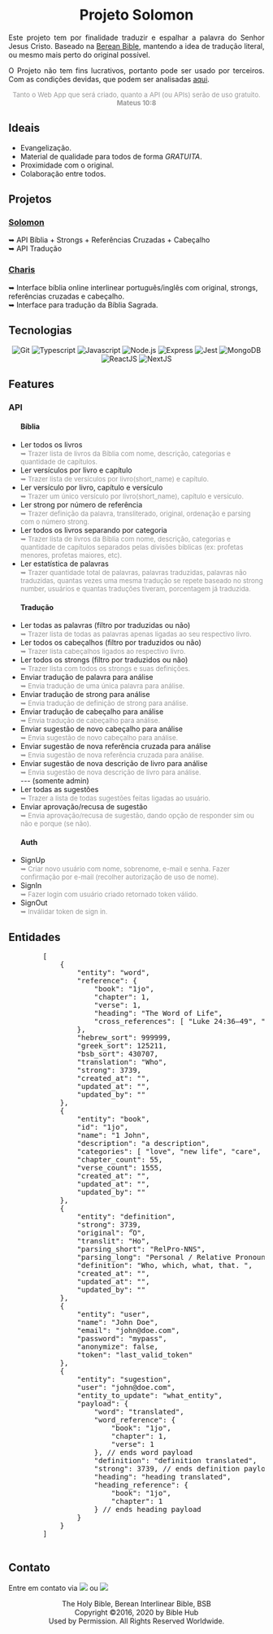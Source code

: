 <div align="center">
  <h1 align="center">Projeto Solomon</h1>
  <p align="justify">Este projeto tem por finalidade traduzir e espalhar a palavra do Senhor Jesus Cristo. Baseado na <a href="https://bereanbibles.com/about-berean-study-bible/">Berean Bible</a>, mantendo a idea de tradução literal, ou mesmo mais perto do original possível.</p>
  <p align="justify">O Projeto não tem fins lucrativos, portanto pode ser usado por terceiros. Com as condições devidas, que podem ser analisadas <a href="https://github.com/gabeleonn/solomon/blob/main/LICENSE">aqui</a>.</p>
  <font align="center" size="2" color="#999">Tanto o Web App que será criado, quanto a API (ou APIs) serão de uso gratuito. <b>Mateus 10:8</b></font>
</div>

<div>
     <h2>Ideais</h2>
    <ul>
        <li>Evangelização.</li>
        <li>Material de qualidade para todos de forma <i>GRATUITA</i>.</li>
        <li>Proximidade com o original.</li>
        <li>Colaboração entre todos.</li>
    </ul>
</div>

<div>
     <h2>Projetos</h2>
    <h3><a href="https://github.com/gabeleonn/solomon">Solomon</a></h3>
    ➥ API Bíblia + Strongs + Referências Cruzadas + Cabeçalho<br/>
    ➥ API Tradução
    <h3><a href="https://github.com/gabeleonn/charis">Charis</a></h3>
    ➥ Interface bíblia online interlinear português/inglês com original, strongs, referências cruzadas e cabeçalho.<br/>
    ➥ Interface para tradução da Bíblia Sagrada.
</div>

<div>
    <h2>Tecnologias</h2>
    <div align="center">
        <img src="https://img.shields.io/badge/Git-F05032?style=for-the-badge&logo=git&logoColor=white" alt="Git" />
        <img src="https://img.shields.io/badge/TypeScript-007ACC?style=for-the-badge&logo=typescript&logoColor=white" alt="Typescript" />
        <img src="https://img.shields.io/badge/JavaScript-323330?style=for-the-badge&logo=javascript&logoColor=F7DF1E" alt="Javascript" />
        <img src="https://img.shields.io/badge/Node.js-43853D?style=for-the-badge&logo=node.js&logoColor=white" alt="Node.js" />
        <img src="https://img.shields.io/badge/Express.js-404D59?style=for-the-badge" alt="Express" />
        <img src="https://img.shields.io/badge/Jest-C21325?style=for-the-badge&logo=jest&logoColor=white" alt="Jest" />
        <img src="https://img.shields.io/badge/MongoDB-4EA94B?style=for-the-badge&logo=mongodb&logoColor=white" alt="MongoDB" />
        <!-- <img src="https://img.shields.io/badge/MySQL-00000F?style=for-the-badge&logo=mysql&logoColor=white" alt="Mysql" /> -->
        <img src="https://img.shields.io/badge/React-20232A?style=for-the-badge&logo=react&logoColor=61DAFB" alt="ReactJS" />
        <img src="https://img.shields.io/badge/next.js-000000?style=for-the-badge&logo=nextdotjs&logoColor=white" alt="NextJS" />
    </div>
</div>

<div>
    <h2>Features</h2>
    <div>
        <h3>API</h3>
        <ul>
            <h4>Bíblia</h4>
            <li>
                Ler todos os livros<br />
                <font size="2" color="#999">➥ Trazer lista de livros da Bíblia com nome, descrição, categorias e quantidade de capítulos.</font>
            </li>
            <li>
                Ler versículos por livro e capítulo<br />
                <font size="2" color="#999">➥ Trazer lista de versículos por livro(short_name) e capítulo.</font>
            </li>
            <li>
                Ler versículo por livro, capítulo e versículo<br />
                <font size="2" color="#999">➥ Trazer um único versículo por livro(short_name), capítulo e versículo.</font>
            </li>
            <li>
                Ler strong por número de referência<br />
                <font size="2" color="#999">➥ Trazer definição da palavra, transliterado, original, ordenação e parsing com o número strong.</font>
            </li>
            <li>
                Ler todos os livros separando por categoria<br />
                <font size="2" color="#999">➥ Trazer lista de livros da Bíblia com nome, descrição, categorias e quantidade de capítulos separados pelas divisões bíblicas (ex: profetas menores, profetas maiores, etc).</font>
            </li>
            <li>
                Ler estatística de palavras<br />
                <font size="2" color="#999">➥ Trazer quantidade total de palavras, palavras traduzidas, palavras não traduzidas, quantas vezes uma mesma tradução se repete baseado no strong number, usuários e quantas traduções tiveram, porcentagem já traduzida.</font>
            </li>     
        </ul>
        <ul>
            <h4>Tradução</h4>
            <li>
                Ler todas as palavras (filtro por traduzidas ou não)<br />
                <font size="2" color="#999">➥ Trazer lista de todas as palavras apenas ligadas ao seu respectivo livro.</font>
            </li>
            <li>
                Ler todos os cabeçalhos (filtro por traduzidos ou não)<br />
                <font size="2" color="#999">➥ Trazer lista cabeçalhos ligados ao respectivo livro.</font>
            </li>
            <li>
                Ler todos os strongs (filtro por traduzidos ou não)<br />
                <font size="2" color="#999">➥ Trazer lista com todos os strongs e suas definições.</font>
            </li>
            <li>
                Enviar tradução de palavra para análise<br />
                <font size="2" color="#999">➥ Envia tradução de uma única palavra para análise.</font>
            </li>
            <li>
                Enviar tradução de strong para análise<br />
                <font size="2" color="#999">➥ Envia tradução de definição de strong para análise.</font>
            </li>
            <li>
                Enviar tradução de cabeçalho para análise<br />
                <font size="2" color="#999">➥ Envia tradução de cabeçalho para análise.</font>
            </li>
            <li>
                Enviar sugestão de novo cabeçalho para análise<br />
                <font size="2" color="#999">➥ Envia sugestão de novo cabeçalho para análise.</font>
            </li>
            <li>
                Enviar sugestão de nova referência cruzada para análise<br />
                <font size="2" color="#999">➥ Envia sugestão de nova referência cruzada para análise.</font>
            </li>
            <li>
                Enviar sugestão de nova descrição de livro para análise<br />
                <font size="2" color="#999">➥ Envia sugestão de nova descrição de livro para análise.</font>
            </li>
            --- (somente admin)
            <li>
                Ler todas as sugestões<br />
                <font size="2" color="#999">➥ Trazer a lista de todas sugestões feitas ligadas ao usuário.</font>
            </li>
            <li>
                Enviar aprovação/recusa de sugestão<br />
                <font size="2" color="#999">➥ Envia aprovação/recusa de sugestão, dando opção de responder sim ou não e porque (se não).</font>
            </li>
        </ul>
        <ul>
            <h4>Auth</h4>
            <li>
                SignUp<br />
                <font size="2" color="#999">➥ Criar novo usuário com nome, sobrenome, e-mail e senha. Fazer confirmação por e-mail (recolher autorização de uso de nome).</font>
            </li>
            <li>
                SignIn<br />
                <font size="2" color="#999">➥ Fazer login com usuário criado retornado token válido.</font>
            </li>
            <li>
                SignOut<br />
                <font size="2" color="#999">➥ Inválidar token de sign in.</font>
            </li>         
        </ul>
    </div>
</div>

<div>
    <h2>Entidades</h2>
    <pre>
        [
            {
                "entity": "word",
                "reference": {
                    "book": "1jo",
                    "chapter": 1,
                    "verse": 1,
                    "heading": "The Word of Life",
                    "cross_references": [ "Luke 24:36–49", "John 20:19–23" ]
                },
                "hebrew_sort": 999999,
                "greek_sort": 125211,
                "bsb_sort": 430707,
                "translation": "Who",
                "strong": 3739,
                "created_at": "",
                "updated_at": "",
                "updated_by": ""
            },
            {
                "entity": "book",
                "id": "1jo",
                "name": "1 John",
                "description": "a description",
                "categories": [ "love", "new life", "care", "etc" ],
                "chapter_count": 55,
                "verse_count": 1555,
                "created_at": "",
                "updated_at": "",
                "updated_by": ""
            },
            {
                "entity": "definition",
                "strong": 3739,
                "original": "Ὃ",
                "translit": "Ho",
                "parsing_short": "RelPro-NNS",
                "parsing_long": "Personal / Relative Pronoun - Nominative Neuter Singular",
                "definition": "Who, which, what, that. ",
                "created_at": "",
                "updated_at": "",
                "updated_by": ""
            },
            {
                "entity": "user",
                "name": "John Doe",
                "email": "john@doe.com",
                "password": "mypass",
                "anonymize": false,
                "token": "last_valid_token"
            },
            {
                "entity": "sugestion",
                "user": "john@doe.com",
                "entity_to_update": "what_entity",
                "payload": {
                    "word": "translated",
                    "word_reference": {
                        "book": "1jo",
                        "chapter": 1,
                        "verse": 1
                    }, // ends word payload
                    "definition": "definition translated",
                    "strong": 3739, // ends definition payload
                    "heading": "heading translated",
                    "heading_reference": {
                        "book": "1jo",
                        "chapter": 1
                    } // ends heading payload
                }
            }
        ]
      </pre>
</div>

<div justify="center">
    <h2>Contato</h2>
    <p>Entre em contato via <a href="mailto:gableonn@gmail.com"><img src="https://img.shields.io/badge/Gmail-D14836?style=for-the-badge&logo=gmail&logoColor=white" /></a>
    ou <a href="https://www.linkedin.com/in/gabeleonn/"><img src="https://img.shields.io/badge/LinkedIn-0077B5?style=for-the-badge&logo=linkedin&logoColor=white" /></a></p>
</div>

<div justify="center">
    <p align="center">
        The Holy Bible, Berean Interlinear Bible, BSB<br/>
        Copyright ©2016, 2020 by Bible Hub<br/>
        Used by Permission. All Rights Reserved Worldwide.<br/>
    </p>
</div>
